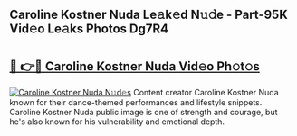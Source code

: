 ## Caroline Kostner Nuda Le𝚊k𝚎d N𝚞𝚍e - Part-95K Vid𝚎o Le𝚊ks Photos Dg7R4

# <h2><a href="http://fbfcgh.evod.top/?m=Caroline+Kostner+Nuda">🔗 👉🔴 Caroline Kostner Nuda Vid𝚎o Ph𝚘t𝚘s</a></h2>

[![Caroline Kostner Nuda N𝚞d𝚎s](https://i.imgur.com/8V9OHl7.gif)](http://fbfcgh.evod.top/?m=Caroline+Kostner+Nuda)
Content creator Caroline Kostner Nuda known for their dance-themed performances and lifestyle snippets. Caroline Kostner Nuda public image is one of strength and courage, but he's also known for his vulnerability and emotional depth. 
